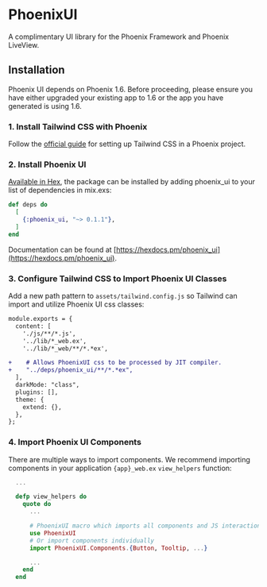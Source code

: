 # PhoenixUI

A complimentary UI library for the Phoenix Framework and Phoenix LiveView.

## Installation

Phoenix UI depends on Phoenix 1.6. Before proceeding, please ensure you have either upgraded your existing app to 1.6 or the app you have generated is using 1.6.

### 1. Install Tailwind CSS with Phoenix

Follow the [official guide](https://tailwindcss.com/docs/guides/phoenix) for setting up Tailwind CSS in a Phoenix project.

### 2. Install Phoenix UI

[Available in Hex](https://hexdocs.pm/phoenix_ui), the package can be installed by adding phoenix_ui to your list of dependencies in mix.exs:

```elixir
def deps do
  [
    {:phoenix_ui, "~> 0.1.1"},
  ]
end
```

Documentation can be found at [https://hexdocs.pm/phoenix_ui](https://hexdocs.pm/phoenix_ui).

### 3. Configure Tailwind CSS to Import Phoenix UI Classes

Add a new path pattern to `assets/tailwind.config.js` so Tailwind can import and utilize Phoenix UI css classes:

```diff
module.exports = {
  content: [
    './js/**/*.js',
    '../lib/*_web.ex',
    '../lib/*_web/**/*.*ex',

+    # Allows PhoenixUI css to be processed by JIT compiler.
+    "../deps/phoenix_ui/**/*.*ex",
  ],
  darkMode: "class",
  plugins: [],
  theme: {
    extend: {},
  },
};
```

### 4. Import Phoenix UI Components

There are multiple ways to import components. We recommend importing components in your application `{app}_web.ex` `view_helpers` function:

```elixir
  ...

  defp view_helpers do
    quote do
      ...

      # PhoenixUI macro which imports all components and JS interactions
      use PhoenixUI
      # Or import components individually
      import PhoenixUI.Components.{Button, Tooltip, ...}

      ...
    end
  end
```
